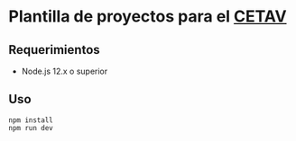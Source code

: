 # Plantilla de proyectos para el [CETAV](http://parquelalibertad.org/cetav/)

## Requerimientos

* Node.js 12.x o superior

## Uso

```
npm install
npm run dev
```
